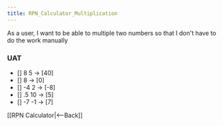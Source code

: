 ```yaml
---
title: RPN_Calculator_Multiplication
---
```

As a user, I want to be able to multiple two numbers so that I don't have to do the work manually

### UAT
* [] 8 <enter> 5 <times> -> [40]
* [] 8 <enter> <times> -> [0]
* [] -4 <enter> 2 <times> -> [-8]
* [] .5 <enter> 10 <times> -> [5]
* [] -7 <enter> -1 <times> -> [7]

[[RPN Calculator|<--Back]]